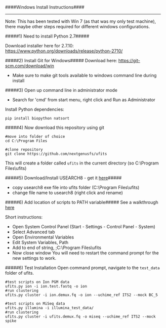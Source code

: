 ####Windows Install Instructions####
___

Note: This has been tested with Win 7 (as that was my only test machine), there maybe other steps required for different windows configurations.

#####1) Need to install Python 2.7#####

Download installer here for 2.7.10:
https://www.python.org/downloads/release/python-2710/


#####2) Install Git for Windows#####
Download here: https://git-scm.com/download/win
* Make sure to make git tools available to windows command line during install

#####3) Open up command line in administrator mode
* Search for 'cmd' from start menu, right click and Run as Administrator

Install Python dependencies:
```
pip install biopython natsort
```

#####4) Now download this repository using git

```
#move into folder of choice
cd C:\Program Files

#clone repository
git clone https://github.com/nextgenusfs/ufits
```
This will create a folder called `ufits` in the current directory (so C:\Program Files\ufits)

#####5) Download/Install USEARCH8 - get it [here](http://www.drive5.com/usearch/download.html)#####
* copy usearch8 exe file into ufits folder (C:\Program Files\ufits)
* change file name to usearch8 (right click and rename)

#####6) Add location of scripts to PATH variable#####
See a walkthrough [here](http://www.howtogeek.com/118594/how-to-edit-your-system-path-for-easy-command-line-access/)

Short instructions:
* Open System Control Panel (Start - Settings - Control Panel - System)
* Select Advanced tab
* Open Environmental Variables
* Edit System Variables, Path
* Add to end of string, ;C:\Program Files\ufits
* Now close window
You will need to restart the command prompt for the new settings to work.

#####6) Test Installation
Open command prompt, navigate to the `test_data` folder of ufits.

```
#test scripts on Ion PGM data
ufits.py ion -i ion.test.fastq -o ion
#run clustering
ufits.py cluster -i ion.demux.fq -o ion --uchime_ref ITS2 --mock BC_5
```
```
#test scripts on MiSeq data
ufits.py illumina -i illumina_test_data/
#run clustering
ufits.py cluster -i ufits.demux.fq -o miseq --uchime_ref ITS2 --mock spike
```



